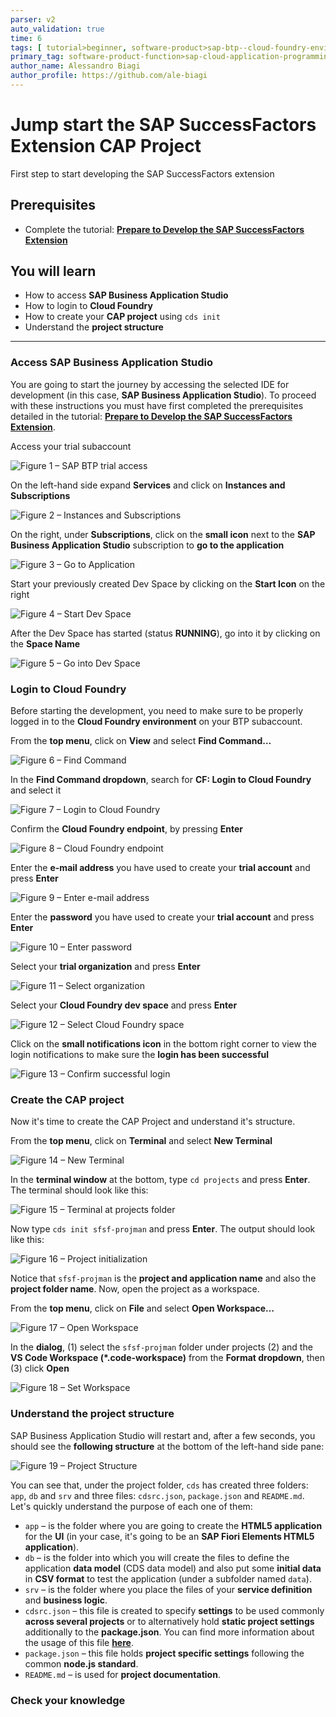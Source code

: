 ```yaml
---
parser: v2
auto_validation: true
time: 6
tags: [ tutorial>beginner, software-product>sap-btp--cloud-foundry-environment]
primary_tag: software-product-function>sap-cloud-application-programming-model
author_name: Alessandro Biagi
author_profile: https://github.com/ale-biagi
---
```


# Jump start the SAP SuccessFactors Extension CAP Project
<!-- description --> First step to start developing the SAP SuccessFactors extension

## Prerequisites
 - Complete the tutorial: [**Prepare to Develop the SAP SuccessFactors Extension**](cap-extend-sfsf-intro)

## You will learn
  - How to access **SAP Business Application Studio**
  - How to login to **Cloud Foundry**
  - How to create your **CAP project** using `cds init`
  - Understand the **project structure**

---

### Access SAP Business Application Studio

You are going to start the journey by accessing the selected IDE for development (in this case, **SAP Business Application Studio**). To proceed with these instructions you must have first completed the prerequisites detailed in the tutorial: [**Prepare to Develop the SAP SuccessFactors Extension**](cap-extend-sfsf-intro).

Access your trial subaccount

![Figure 1 – SAP BTP trial access](trial.png)

On the left-hand side expand **Services** and click on **Instances and Subscriptions**

![Figure 2 – Instances and Subscriptions](instances-subscriptions.png)

On the right, under **Subscriptions**, click on the **small icon** next to the **SAP Business Application Studio** subscription to **go to the application**

![Figure 3 – Go to Application](go-to-application.png)

 Start your previously created Dev Space by clicking on the **Start Icon** on the right

 ![Figure 4 – Start Dev Space](start-dev-space.png)

 After the Dev Space has started (status **RUNNING**), go into it by clicking on the **Space Name**

 ![Figure 5 – Go into Dev Space](go-into-dev-space.png)


### Login to Cloud Foundry

Before starting the development, you need to make sure to be properly logged in to the **Cloud Foundry environment** on your BTP subaccount.

From the **top menu**, click on **View** and select **Find Command…**

![Figure 6 – Find Command](find-command.png)

In the **Find Command dropdown**, search for **CF: Login to Cloud Foundry** and select it

![Figure 7 – Login to Cloud Foundry](login-to-cf.png)

Confirm the **Cloud Foundry endpoint**, by pressing **Enter**

![Figure 8 – Cloud Foundry endpoint](cf-endpoint.png)

Enter the **e-mail address** you have used to create your **trial account** and press **Enter**

![Figure 9 – Enter e-mail address](e-mail.png)

Enter the **password** you have used to create your **trial account** and press **Enter**

![Figure 10 – Enter password](password.png)

Select your **trial organization** and press **Enter**

![Figure 11 – Select organization](select-org.png)

Select your **Cloud Foundry dev space** and press **Enter**

![Figure 12 – Select Cloud Foundry space](select-space.png)

Click on the **small notifications icon** in the bottom right corner to view the login notifications to make sure the **login has been successful**

![Figure 13 – Confirm successful login](confirm-login.png)


### Create the CAP project

Now it's time to create the CAP Project and understand it's structure.

From the **top menu**, click on **Terminal** and select **New Terminal**

![Figure 14 – New Terminal](new-terminal.png)

In the **terminal window** at the bottom, type `cd projects` and press **Enter**. The terminal should look like this:

![Figure 15 – Terminal at projects folder](projects-folder.png)

Now type `cds init sfsf-projman` and press **Enter**. The output should look like this:

![Figure 16 – Project initialization](project-init.png)

Notice that `sfsf-projman` is the **project and application name** and also the **project folder name**. Now, open the project as a workspace.

From the **top menu**, click on **File** and select **Open Workspace…**

![Figure 17 – Open Workspace](open-workspace.png)

In the **dialog**, (1) select the `sfsf-projman` folder under projects (2) and the **VS Code Workspace (*.code-workspace)** from the **Format dropdown**, then (3) click **Open**

![Figure 18 – Set Workspace](set-workspace.png)


### Understand the project structure

SAP Business Application Studio will restart and, after a few seconds, you should see the **following structure** at the bottom of the left-hand side pane:

![Figure 19 – Project Structure](project-structure.png)

You can see that, under the project folder, `cds` has created three folders: `app`, `db` and `srv` and three files: `cdsrc.json`, `package.json` and `README.md`. Let's quickly understand the purpose of each one of them:

- `app` – is the folder where you are going to create the **HTML5 application** for the **UI** (in your case, it's going to be an **SAP Fiori Elements HTML5 application**).
- `db` – is the folder into which you will create the files to define the application **data model** (CDS data model) and also put some **initial data** in **CSV format** to test the application (under a subfolder named `data`).
- `srv` – is the folder where you place the files of your **service definition** and **business logic**.
- `cdsrc.json` – this file is created to specify **settings** to be used commonly **across several projects** or to alternatively hold **static project settings** additionally to the **package.json**. You can find more information about the usage of this file [**here**](https://cap.cloud.sap/docs/node.js/cds-env).
- `package.json` – this file holds **project specific settings** following the common **node.js standard**.
- `README.md` – is used for **project documentation**.


### Check your knowledge



